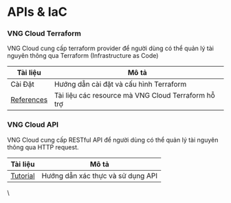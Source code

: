 # APIs & IaC

### **VNG Cloud Terraform** 

VNG Cloud cung cấp terraform provider để người dùng có thể quản lý tài nguyên thông qua Terraform (Infrastructure as Code)

| Tài liệu                                                                            | Mô tả                                               |
| ----------------------------------------------------------------------------------- | --------------------------------------------------- |
| Cài Đặt                                                                             | Hướng dẫn cài đặt và cấu hình Terraform             |
| [References](https://registry.terraform.io/providers/vngcloud/vngcloud/latest/docs) | Tài liệu các resource mà VNG Cloud Terraform hỗ trợ |

### **VNG Cloud API** 

VNG Cloud cung cấp RESTful API để người dùng có thể quản lý tài nguyên thông qua HTTP request.

| Tài liệu                                  | Mô tả                             |
| ----------------------------------------- | --------------------------------- |
| [Tutorial](https://docs.api.vngcloud.vn/) | Hướng dẫn xác thực và sử dụng API |

\
